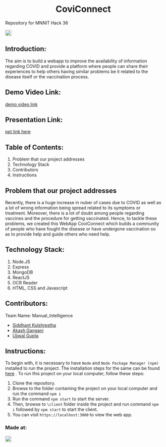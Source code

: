 
<h1 align="center">CoviConnect</h1>
<p align="center">
</p>
Repository for MNNIT Hack 36

<a href="https://hack36.com"> <img src="http://bit.ly/BuiltAtHack36" height=20px> </a>


## Introduction:
  The aim is to build a webapp to improve the availability of information regarding COVID and provide a platform where people can share their experiences to help others having similar problems be it related to the disease itself or the vaccination process.
  
  
## Demo Video Link:
  <a href="">demo video link</a>
  
## Presentation Link:
  <a href=""> ppt link here </a>
  
  
## Table of Contents:
1. Problem that our project addresses
2. Technology Stack
3. Contributors
4. Instructions

## Problem that our project addresses
Recently, there is a huge increase in nuber of cases due to COVID as well as a lot of wrong information being spread related to its symptoms or treatment. Moreover, there is a lot of doubt among people regarding vaccines and the procedure for getting vaccinated. Hence, to tackle these problems, we created this WebApp CoviConnect which builds a community of people who have fought the disease or have undergone vaccination so as to provide help and guide others who need help.

## Technology Stack:
  1) Node.JS
  2) Express
  3) MongoDB
  4) ReactJS
  5) OCR Reader
  6) HTML, CSS and Javascript
  

## Contributors:

Team Name: Manual_Intelligence

* [Siddhant Kulshrestha](https://github.com/sidk003)
* [Akash Gangani](https://github.com/akash1049)
* [Ujjwal Gupta](https://github.com/ujjwalgupta99)

## Instructions:
  To begin with, it is necessary to have `Node` and `Node Package Manager (npm)` installed to run the project. The installation steps for the same can be found <a href="https://www.npmjs.com/get-npm">here</a> .
  To run this project on your local computer, follow these steps:
  1) Clone the repository.
  2) Browse to the folder containing the project on your local computer and run the command `npm i`
  3) Run the command `npm start` to start the server.
  4) Then, browse to `\client` folder inside the project and run command `npm i` followed by `npm start` to start the client.
  5) You can visit `https://localhost:3000` to view the web app.

### Made at:
<a href="https://hack36.com"> <img src="http://bit.ly/BuiltAtHack36" height=20px> </a>
